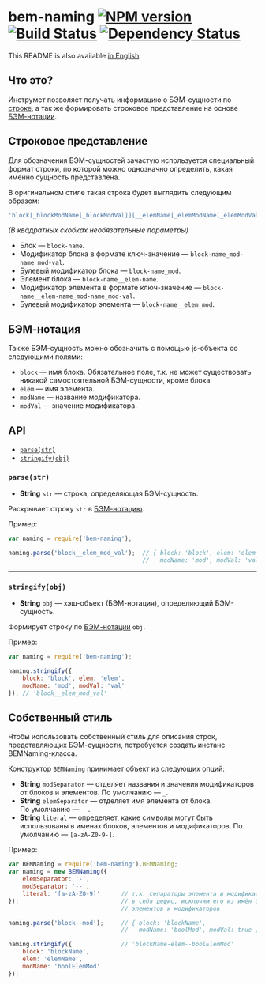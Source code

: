 bem-naming [![NPM version](https://badge.fury.io/js/bem-naming.svg)](http://badge.fury.io/js/bem-naming) [![Build Status](https://travis-ci.org/bem/bem-naming.svg)](https://travis-ci.org/bem/bem-naming) [![Dependency Status](https://gemnasium.com/bem/bem-naming.svg)](https://gemnasium.com/bem/bem-naming)
==========

This README is also available [in English](/README.md).

Что это?
--------

Инструмет позволяет получать информацию о БЭМ-сущности по [строке](#%D0%A1%D1%82%D1%80%D0%BE%D0%BA%D0%BE%D0%B2%D0%BE%D0%B5-%D0%BF%D1%80%D0%B5%D0%B4%D1%81%D1%82%D0%B0%D0%B2%D0%BB%D0%B5%D0%BD%D0%B8%D0%B5), а так же формировать строковое представление на основе [БЭМ-нотации](#%D0%91%D0%AD%D0%9C-%D0%BD%D0%BE%D1%82%D0%B0%D1%86%D0%B8%D1%8F).

Строковое представление
-----------------------
Для обозначения БЭМ-сущностей зачастую используется специальный формат строки, по которой можно однозначно определить, какая именно сущность представлена.

В оригинальном стиле такая строка будет выглядить следующим образом:

```js
'block[_blockModName[_blockModVal]][__elemName[_elemModName[_elemModVal]]]'
```

*(В квадратных скобках необязательные параметры)*

* Блок — `block-name`.
* Модификатор блока в формате ключ-значение — `block-name_mod-name_mod-val`.
* Булевый модификатор блока — `block-name_mod`.
* Элемент блока — `block-name__elem-name`.
* Модификатор элемента в формате ключ-значение — `block-name__elem-name_mod-name_mod-val`.
* Булевый модификатор элемента — `block-name__elem_mod`.

БЭМ-нотация
-----------

Также БЭМ-сущность можно обозначить с помощью js-объекта со следующими полями:

* `block` — имя блока. Обязательное поле, т.к. не может существовать никакой самостоятельной БЭМ-сущности, кроме блока.
* `elem` — имя элемента.
* `modName` — название модификатора.
* `modVal` — значение модификатора.

API
---

* [`parse(str)`](#parsestr)
* [`stringify(obj)`](#stringifyobj)

### `parse(str)`

* **String** `str` — строка, определяющая БЭМ-сущность.

Раскрывает строку `str` в [БЭМ-нотацию](#%D0%91%D0%AD%D0%9C-%D0%BD%D0%BE%D1%82%D0%B0%D1%86%D0%B8%D1%8F).

Пример:

```js
var naming = require('bem-naming');

naming.parse('block__elem_mod_val');  // { block: 'block', elem: 'elem',
                                      //   modName: 'mod', modVal: 'val' }
```

<hr/>

### `stringify(obj)`

* **String** `obj` — хэш-объект (БЭМ-нотация), определяющий БЭМ-сущность.

Формирует строку по [БЭМ-нотации](#%D0%91%D0%AD%D0%9C-%D0%BD%D0%BE%D1%82%D0%B0%D1%86%D0%B8%D1%8F) `obj`.

Пример:

```js
var naming = require('bem-naming');

naming.stringify({
    block: 'block', elem: 'elem',
    modName: 'mod', modVal: 'val'
}); // 'block__elem_mod_val'
```

Собственный стиль
-----------------

Чтобы использовать собственный стиль для описания строк, представляющих БЭМ-сущности, потребуется создать инстанс BEMNaming-класса.

Конструктор `BEMNaming` принимает объект из следующих опций:

* **String** `modSeparator` — отделяет названия и значения модификаторов от блоков и элементов. По&nbsp;умолчанию — `_`.
* **String** `elemSeparator` — отделяет имя элемента от блока. По&nbsp;умолчанию — `__`.
* **String** `literal` — определяет, какие символы могут быть использованы в именах блоков, элементов и модификаторов. По умолчанию — `[a-zA-Z0-9-]`.

Пример:

```js
var BEMNaming = require('bem-naming').BEMNaming;
var naming = new BEMNaming({
    elemSeparator: '-',
    modSeparator: '--',
    literal: '[a-zA-Z0-9]'      // т.к. сепараторы элемента и модификаотра включают
});                             // в себя дефис, исключим его из имён блоков,
                                // элементов и модификаторов

naming.parse('block--mod');     // { block: 'blockName',
                                //   modName: 'boolMod', modVal: true }

naming.stringify({              // 'blockName-elem--boolElemMod'
    block: 'blockName',
    elem: 'elemName',
    modName: 'boolElemMod'
});
```

